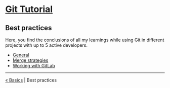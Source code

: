 # [Git Tutorial](../README.md)

## Best practices

Here, you find the conclusions of all my learnings while using Git in different projects with up to 5 active developers.

* [General](1-general.md)
* [Merge strategies](2-merge-strategies.md)
* [Working with GitLab](3-gitlab.md)

---
[« Basics](../1-basics.md) | Best practices
